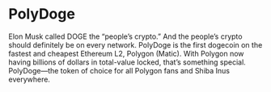 # PolyDoge

Elon Musk called DOGE the “people’s crypto.” And the people’s crypto should definitely be on every network. PolyDoge is the first dogecoin on the fastest and cheapest Ethereum L2, Polygon (Matic). With Polygon now having billions of dollars in total-value locked, that’s something special. PolyDoge—the token of choice for all Polygon fans and Shiba Inus everywhere.

